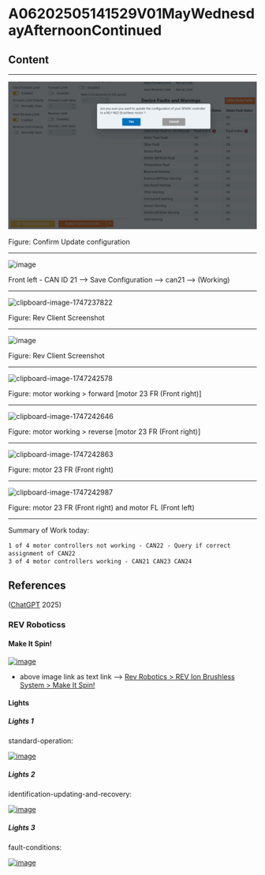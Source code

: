 # A06202505141529V01MayWednesdayAfternoonContinued

## Content

____

![image](/static/images/confirmUpdateNotice.png)

Figure: Confirm Update configuration

____

![image](https://github.com/user-attachments/assets/59d34589-6a0a-4e1f-aeb2-aa547a51f16c)

Front left  - CAN ID 21 --> Save Configuration -->  can21 --> (Working)

____

![clipboard-image-1747237822](https://github.com/user-attachments/assets/a4da9863-5402-4c8e-b02c-ecd4c24db59a)

Figure: Rev Client Screenshot

____


![image](https://github.com/user-attachments/assets/06673c0d-fb7a-4c01-bb54-b986b013269c)

Figure: Rev Client Screenshot

____

![clipboard-image-1747242578](https://github.com/user-attachments/assets/2885c8fe-d642-459f-b6aa-7b1cefa6f289)

Figure: motor working > forward [motor 23 FR (Front right)]

____

![clipboard-image-1747242646](https://github.com/user-attachments/assets/c9e4d643-8166-4385-9a3f-13eb1e7b84a6)

Figure: motor working > reverse [motor 23 FR (Front right)]

____

![clipboard-image-1747242863](https://github.com/user-attachments/assets/17e62d20-e108-40b4-bea1-cb6fc1c66ae1)

Figure: motor 23 FR (Front right)

____

![clipboard-image-1747242987](https://github.com/user-attachments/assets/07f9015c-449d-4a3e-a7ac-d30c774ca980)

Figure: motor 23 FR (Front right) and motor FL (Front left)

____


Summary of Work today:

```text
1 of 4 motor controllers not working - CAN22 - Query if correct assignment of CAN22
3 of 4 motor controllers working - CAN21 CAN23 CAN24
```

## References

([ChatGPT](https://chatgpt.com/) 2025)

### REV Roboticss

#### Make It Spin!

[![image](https://github.com/user-attachments/assets/edfb3553-97d8-478b-85e8-2250d39f1dd8)](https://docs.revrobotics.com/brushless/spark-max/gs/make-it-spin)

- above image link as text link --> [Rev Robotics > REV Ion Brushless System > Make It Spin!](https://docs.revrobotics.com/brushless/spark-max/gs/make-it-spin)

#### Lights

##### Lights 1

standard-operation: 

[![image](https://github.com/user-attachments/assets/e92d4d45-da5d-48ae-bf26-934afee64d4a)](https://docs.revrobotics.com/brushless/spark-max/status-led#standard-operation)

##### Lights 2

identification-updating-and-recovery: 

[![image](https://github.com/user-attachments/assets/0ea1eee2-d0b0-47ce-adf2-1eaa3e052833)](https://docs.revrobotics.com/brushless/spark-max/status-led#identification-updating-and-recovery)

##### Lights 3

fault-conditions: 

[![image](https://github.com/user-attachments/assets/e42bb999-ce24-44a6-b7eb-81b60800c726)](https://docs.revrobotics.com/brushless/spark-max/status-led#fault-conditions)
